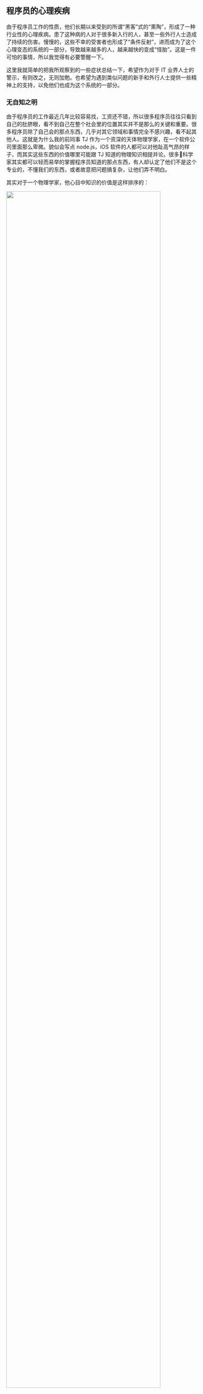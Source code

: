 <div class="inner">
<h2>程序员的心理疾病</h2>
<p>由于程序员工作的性质，他们长期以来受到的所谓“黑客”式的“熏陶”，形成了一种行业性的心理疾病。患了这种病的人对于很多新入行的人，甚至一些外行人士造成了持续的伤害。慢慢的，这些不幸的受害者也形成了“条件反射”，进而成为了这个心理变态的系统的一部分，导致越来越多的人，越来越快的变成“怪胎”。这是一件可怕的事情，所以我觉得有必要警醒一下。</p>
<p>这里我就简单的把我所观察到的一些症状总结一下，希望作为对于 IT 业界人士的警示，有则改之，无则加勉。也希望为遇到类似问题的新手和外行人士提供一些精神上的支持，以免他们也成为这个系统的一部分。</p>
<h3 id="无自知之明">无自知之明</h3>
<p>由于程序员的工作最近几年比较容易找，工资还不错，所以很多程序员往往只看到自己的肚脐眼，看不到自己在整个社会里的位置其实并不是那么的关键和重要。很多程序员除了自己会的那点东西，几乎对其它领域和事情完全不感兴趣，看不起其他人。这就是为什么我的前同事 TJ 作为一个资深的天体物理学家，在一个软件公司里面那么卑微。貌似会写点 node.js，iOS 软件的人都可以对他趾高气昂的样子，而其实这些东西的价值哪里可能跟 TJ 知道的物理知识相提并论。很多科学家其实都可以轻而易举的掌握程序员知道的那点东西，有人却认定了他们不是这个专业的，不懂我们的东西，或者故意把问题搞复杂，让他们弄不明白。</p>
<p>其实对于一个物理学家，他心目中知识的价值是这样排序的：</p>
<p><a href="http://abstrusegoose.com/531">
<img src="http://www.yinwang.org/images/shelf-life.png" width="90%" /></a></p>
<p>COBOL 在那么靠前的位置我觉得是用来搞笑的，不过你大致看到了很多 IT 技术在真正的科学家眼里的价值和它们的有效期。</p>
<p>如果力学工程师犯了错误，飞机会坠毁；如果结构工程师犯了错误，大桥会垮塌；可是如果软件工程师犯了错误，大不了网站挂掉一小时，重启一下貌似又好了。所以所谓“软件工程师”，由于门槛太低，他们的工作严谨程度，其实是没法和力学工程，结构工程等真正的工程师相提并论的。实际上“软件工程”这个名词根本就是扯淡的，软件工程师也不能被叫做“工程师”。跟其他的工程不一样，软件工程并不是建立在科学的基础上的—计算机科学其实不是科学。</p>
<h3 id="垃圾当宝贝">垃圾当宝贝</h3>
<p>按照 Dijkstra 的说法，“软件工程”是穷途末路的领域，因为它的目标是：如果我不会写程序的话，怎么样才能写出程序？</p>
<p>为了达到这个愚蠢的目的，很多人开始兜售各种像减肥药一样的东西。面向对象方法，软件“重用”，设计模式，关系式数据库，NoSQL，大数据…… 没完没了。只要是有钱人发布的东西，神马垃圾都能被吹捧上天。Facebook 给 PHP 做了个编译器，可以编译成 C++，还做了个 VM，多么了不起啊！其实那种东西就是我们在 Indiana 第一堂课就写过的，只不过我们是把比 PHP 好很多的语言翻译成 C。我们根本不想给 PHP 那么垃圾的语言做什么编译器，让垃圾继续存活下去并不能证明我们的价值。</p>
<p>其实软件里面有少数永恒的珍宝，可惜很少有人理解和尊重它们的价值。这在其它的工程领域看来是不可思议的，然而这却是事实。由于没有科学作为理论的基础，没有实验作为检验它们的标准，软件行业的很多东西就像现代艺术一样，丑陋无比的垃圾还能摆在外表堂皇的“现代艺术博物馆”里面，被人当成传世大作一样膜拜。</p>
<p>为了凸显自己根本不存在的价值，又提出一些新的“理念”，就像有些现代艺术家一样，说“艺术的目的不是为了美，而是为了自由。”哦，这就是为什么你们可以自由地把那些让人反胃的东西放在博物馆里，还要买门票才能参观？</p>
<h3 id="宗教斗争">宗教斗争</h3>
<p>当然了因为没有实质的技术，为了争夺市场和利益，各种软件的理念就开始互相倾轧。一会儿说软件危机啦，面向对象方法来拯救你们！一会儿又提出设计模式。过了一会儿又有人说这些设计模式里面有些模式是“反模式”，然后又有人把函数式编程包装起来，说是面向对象编程的克星，一会儿是关系式数据库，一会儿是 NoSQL，一会儿是 web，一会儿是 cloud，一会儿又是 mobile…… 每个东西都喜欢把自己说成是未来的希望。</p>
<p>这就是为什么有人说在软件行业里需要不停地“学习”，因为不断地有人为了制造新的理念而制造新的理念。在这样一个行业里，你会很难找到一个只把程序语言或者技术当成是工具的人。如果有人问你对某个语言或者技术的评价，是非常尴尬甚至危险的事情，所以最可靠的办法就是不做评论，什么都不要说。</p>
<p><a href="http://abstrusegoose.com/503">
<img src="http://www.yinwang.org/images/bloop.png" width="80%" /></a></p>
<h3 id="引难为豪">引难为豪</h3>
<p>在 IT 行业里批评一个技术难用，是一件非常容易伤自尊的事情，因为立马会有人噼里啪啦打出一些稀奇古怪的命令或者一大篇代码，说：就是这么简单！然后你就发现，这些人完全不明白什么叫做设计，他们以自己能用最快的速度绕过各种前人的设计失误为豪，很多程序员甚至以自己<a href="http://www.codinghorror.com/blog/2008/11/we-are-typists-first-programmers-second.html">打字快</a>为豪。</p>
<p>往往也就是这些自诩打字快的人喜欢使用过度复杂的方法来解决问题。我可以告诉你，我打字的速度是相当之慢的。我大量的使用鼠标，方向键，而且把 Emacs 里最常用的功能都尽量绑到 F 功能键上，这样我就可以用一个指头启动一个功能。Dan Friedman 的打字速度就更慢，而且他经常故意使用“一指禅”。为什么呢？因为我们写出来的代码非常精辟，几乎不带多余的垃圾，所以根本不需要打很快。</p>
<p>当遇到这样引难为豪的人，我的经验是，千万不要恭维他们。你必须嘲笑这些东西的设计，并且指出它们的失误之处，否则你不但助长了这些人的气焰，让这种风气继续延续下去，而且将来自己的自尊也难保了。很可惜，并不是每个人都有这种勇气把这些话说出来，这就造成了今天的局面，纷繁复杂的垃圾充斥着世界。</p>
<p>爱因斯坦说，你需要很多的天才和非常大的勇气，才能追求到简单。非常大的勇气…… 也许就是这个意思。</p>
<h3 id="去读文档">去读文档！</h3>
<p>不知从什么时候开始，人们开始引用 Eric Raymond 的一篇叫做《提问的艺术》的文章，这篇文章后来就成为了对提问者没礼貌的借口。由于这篇文章的误导，当你希望同事能给你一个手把手的演示的时候，他们往往会丢给你一篇不知道什么时候写的文档，让你自己去读，仿佛文档就可以代替人之间的直接互动。况且不说这文档可能已经过时，里面有很多地方已经不符合最新的设计，而这意味着在潜意识里，他们觉得高你一等。</p>
<p>对于这种现象有一个专门的词汇，叫做 RTFM（Read The Fucking Manual）：</p>
<p><a href="http://abstrusegoose.com/227">
<img src="http://www.yinwang.org/images/the_fucking_manual.png" width="60%" /></a></p>
<p>在 IRC 的聊天室里，由于隔着网络的屏障，这种对提问者没礼貌的现象就更加嚣张。我曾经有几次去 Java 的聊天室问一些貌似基础，而其实很深入的语言设计问题，结果没有一次不是以收到像“去读 API！”这样的回答而结束。API 谁不会读，然而我需要的是一个有血有肉的人对此的理解。所以后来我根本不去 IRC 这种地方了，因为那里面对你打字的基本上已经不是人类了。他们觉得你问问题浪费了他们的时间，好像他们一天到晚泡在 IRC 里面就是在做什么正事似的。不想回答问题，不开口还不行吗。后来你发现，原来在 IRC 里面训斥新手就是这些人唯一的乐趣，所以其实他们是非开口说话不可的。然而这次他们遇到的却不是个新手，而是一个可以把 Java 整个造出来的人。</p>
<p>像 Haskell 之类的聊天室貌似稍微友好一点，然而后来你发现他们显得友好是有所企图的。因为当时 Haskell 还没有很多人用，他们需要吸引新手，所以竭尽所能的诱导他们。而一旦它用户稍微多了一点，有声势了，就有人开始居高临下，成为专家一样的人物。他们就开始写书，然后就开始牛气哄哄的了。然后你就会发现当对 Haskell 的设计提出异议的时候，这些“id”们是多么的不友好，有理也说不清。所以最后你发现，其实所有语言的所谓“社区”都一个德行。如果 Haskell 有一天像 Java 一样如日中天（当然不大可能），肯定对大部分问题的答案也就是“去读API！”其实它已经在向这一步发展了。</p>
<p>不得不指出，《提问的艺术》等介绍“黑客文化”的文章对于这种现象的出现有着极大的责任。说穿了，写这些文章的人一般都是 Unix 的跟屁虫。这种文章试图抹去人类文明几千年来传承的文化，而重新给“礼貌”做出定义。其结果是，人类的文明因为这些文章，在程序员的世界里倒退了几十甚至几百年。很多外行人人不喜欢跟程序员说话，叫他们是 nerd，就是这个原因。</p>
<p><a href="http://abstrusegoose.com/416">
<img src="http://www.yinwang.org/images/the_DARPA_conspiracy.png" width="90%" /></a></p>
<h3 id="不要提问不要谦虚不要恭维">不要提问，不要谦虚，不要恭维</h3>
<p>跟上面的症状相似，程序员世界里的一条重要的潜规则是：只有菜鸟才会问问题。所以如果你有任何机会可以自己得到答案，就不要试图向人“请教”，尤其不要显得好奇，否则你就会被认为是菜鸟。我有几次不耻下问的经历，最后导致了我被人当成菜鸟。我只是觉得那问题有趣，也许能够启发我设计自己的东西，所以吃饭时觉得是个话题可以说一下，结果呢就有人忙着鄙视你，那么小的问题都没搞清楚。正确的态度应该是诚实，直接，见惯不惊，那有什么大不了的，我什么没见过，我很怀疑。</p>
<p>随之而来的引论就是：不要谦虚！那些“职场经验”之类的文章告诉你的进入新的公司工作，要谦虚好问，对 IT 公司是不管用的。有的大 IT 公司有所谓的“文化”，比如叫你要“humble”，其实只是用来贬低你价值的借口。他们只是想让你安于“本分”，做一些微不足道，不能发挥你才能的工作。看看那些叫你要 humble 的人，他们 humble 吗？所以跟江湖一样，在 IT 公司里面一件很重要的事情是，亮出自己的宝剑和绝招，给人下马威。介绍自己的东西一定要自豪，这就是世界上最好的，无敌的，没有其他人能做到！不能有任何保留。不要像科学家一样介绍自己技术的局限性，否则随之而来的就是有些人对你价值的怀疑和对你自信心的打击。</p>
<p>另外要注意的是对于别人介绍的东西，不要轻易地表扬或者点头，否则有人就更有气势了。你要问这样的问题：这里面有什么新的东西吗？这个事情，另外一种技术早就能做了啊，没觉得有什么了不起。</p>
<h3 id="以语言取人">以语言取人</h3>
<p>你的软件是什么语言写的，告诉别人的时候是千万要小心的，不到万不得已最好不要说。因为十有八九，对方会立即在心里对你的软件的价值做出判断，光凭你用的是什么语言。</p>
<p>很多程序员都以自己会用最近流行的一些新语言为豪，以为有了它们自己就成了更好的程序员。他们看不到，用新的语言并不能让他们成为更好的程序员。其实最厉害的程序员无论用什么语言都能写出很好的代码。在他们的头脑里其实只有一种很简单的语言，他们首先用这种语言把问题建模出来，然后根据实际需要“翻译”成最后的代码。这种在头脑里的建模过程的价值，是很难用他最后用语言的优劣来衡量的。</p>
<p>有时候高明的程序员用一个语言并不是因为他只会用那种语言，而是其他的原因。他们的头脑里有着万变不离其宗的理念，可以让他们立即掌握几乎任何语言或者工具，所以他们对所谓的“新语言”都不以为然。可是很多人误以为他们不愿意学习“新东西”，从而从心里鄙视他们。其实计算机的世界里哪里有很多新的东西，只不过是有人给同样的东西起了很多不同的名字而已。如果连这样的程序员都不能理解你的技术，就说明你的技术设计有问题，而不是他们有问题。就像 Seymour Cray 说的，我只能理解简单的东西，如果它太复杂了，我是不能理解的。</p>
<p>早些年的时候，大家都认为招募某种特定语言的程序员是一种浮浅的做法，很多公司看重的都是解决问题的能力。可是近些年我发现这些浮浅的做法越来越普遍。可以说现在像 Google 这样的公司面试员工的方式和态度，其实还不如八年前我的第一份国内工作。而这种现象在使用 Python，Ruby，JavaScript 等“流行语言”的公司里就更为普遍。</p>
<h3 id="跟屁虫">跟屁虫</h3>
<p>有些程序员对新手和同事是那么的不友好，然而对大牛们拍马屁的功夫可真是出类拔萃。我刚到旧金山的几个月有时候参加一些程序语言的“meetup”，后来我发现这种 meetup 都是宗教气氛非常浓厚的地方，跟传销大会差不多。Scala 的 meetup 里面的人几乎全都对 Scala 和 Martin Odersky 顶礼膜拜，甚至把 Rod Johnson 请来说一堆胡话。Clojure 的，当然基本上把 Rich Hickey 当成神，甚至称他为“二十一世纪最重要的思想家之一”。各种 talk 总是宣扬，哇，我们用 Scala/Clojure 做出了多么了不起的东西云云，其实只不过是在向你兜售减肥药。</p>
<p>很多人喜欢做这些新的语言和技术的“evangelist”，尽显各种马屁神功，然后就开始写书，写 blog，…… 目的就是成为这个“领域”的第一批专家。这就难怪了，再垃圾的语言也有一大批人来鼓吹。因为这些没真本事的人，随便把一个东西捧上天都有自己的好处。</p>
<p>由于受到这些“先知”的影响，有些人开始在他们自己的公司里“布道”。比如有人在 Python 的 meetup 集会时告诉我，他试图在自己的小组里推 Python，可是一些老顽固一定要用 Java，认为 Java 才是王道。很鄙夷不高兴的样子。我并不认为 Java 是很好的语言，然而 Python 也好不到哪去。它们在我眼里只不过是临时拿来用一下的工具，可是我仍然能用它们写出一流的代码。</p>
<p>看到这些宗教性质的聚会，我终于理解了一些地区是如何被从一个国家分裂出去，最后沦落为另外一个国家殖民地的。最早的时候，一般是派传教士过去“传经”，然后就煽动一小部分人起来造反。到后来就可以名正言顺的以“保护传教士”，“保护宗教自由”，“维持和平”等理由把军舰开到别人家门口……</p>
</div>
<!--
<div class="ad-banner" style="margin-top: 5px">
<script async src="//pagead2.googlesyndication.com/pagead/js/adsbygoogle.js"></script>
<ins class="adsbygoogle"
                    style="display:inline-block;width:100%;height:90px"
                    data-ad-client="ca-pub-1331524016319584"
                    data-ad-slot="6657867155"></ins>
<script>(adsbygoogle = window.adsbygoogle || []).push({});</script>
</div>
<script data-ad-client="ca-pub-1331524016319584" async
            src="https://pagead2.googlesyndication.com/pagead/js/adsbygoogle.js">
</script>
        -->
    